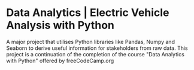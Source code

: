 # Data Analytics | Electric Vehicle Analysis with Python
A major project that utilises Python libraries like Pandas, Numpy and Seaborn to derive useful information for stakeholders from raw data. This project is a continuation of the completion of the course "Data Analytics with Python" offered by freeCodeCamp.org

